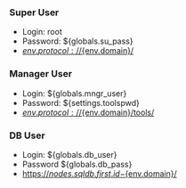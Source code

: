 ### Super User 
- Login: root
- Password: ${globals.su_pass}
- [${env.protocol}://${env.domain}/](${env.protocol}://${env.domain}/) 

### Manager User 
- Login: ${globals.mngr_user}
- Password: ${settings.toolspwd}
- [${env.protocol}://${env.domain}/tools/](${env.protocol}://${env.domain}/tools/) 

### DB User 
- Login: ${globals.db_user}
- Password ${globals.db_pass}
- [https://${nodes.sqldb.first.id}-${env.domain}/](https://node${nodes.sqldb.first.id}-${env.domain}/) 
